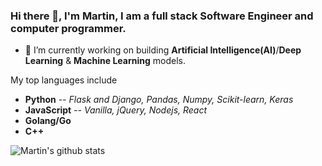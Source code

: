 ### Hi there 👋, I'm Martin, I am a full stack Software Engineer and computer programmer.


- 🔭 I’m currently working on building **Artificial Intelligence(AI)**/**Deep Learning** & **Machine Learning** models.

My top languages include
+ **Python** *-- Flask and Django, Pandas, Numpy, Scikit-learn, Keras*
+ **JavaScript** *-- Vanilla, jQuery, Nodejs, React*
+ **Golang/Go**
+ **C++**

![Martin's github stats](https://github-readme-stats.vercel.app/api?username=MartinMwiti)

<!--
[![Top Langs](https://github-readme-stats.vercel.app/api/top-langs/?username=MartinMwiti)](https://github.com/MartinMwiti/github-readme-stats)
**MartinMwiti/MartinMwiti** is a ✨ _special_ ✨ repository because its `README.md` (this file) appears on your GitHub profile.

Here are some ideas to get you started:

- 🔭 I’m currently working on ...
- 🌱 I’m currently learning ...
- 👯 I’m looking to collaborate on ...
- 🤔 I’m looking for help with ...
- 💬 Ask me about ...
- 📫 How to reach me: ...
- 😄 Pronouns: ...
- ⚡ Fun fact: ...
-->
